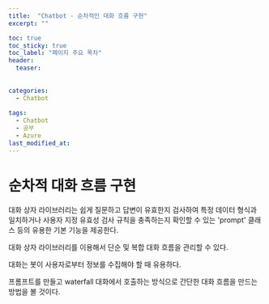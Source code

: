 ```yaml
---
title:  "Chatbot - 순차적인 대화 흐름 구현"
excerpt: ""

toc: true
toc_sticky: true
toc_label: "페이지 주요 목차"
header:
  teaser: 
  
  
categories:
  - Chatbot
  
tags:
  - Chatbot
  - 공부
  - Azure
last_modified_at: 
---
```


순차적 대화 흐름 구현
=====================

대화 상자 라이브러리는 쉽게 질문하고 답변이 유효한지 검사하여 특정 데이터 형식과 일치하거나
사용자 지정 유효성 검사 규칙을 충족하는지 확인할 수 있는 'prompt' 클래스 등의 유용한 기본 기능을 제공한다.

대화 상자 라이브러리를 이용해서 단순 및 복합 대화 흐름을 관리할 수 있다.

대화는 봇이 사용자로부터 정보를 수집해야 할 때 유용하다.

프롬프트를 만들고 waterfall 대화에서 호출하는 방식으로 간단한 대화 흐름을 만드는 방법을 볼 것이다.




